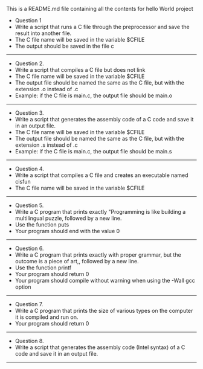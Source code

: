 This is a README.md file containing all the contents for hello World project

* Question 1
* Write a script that runs a C file through the preprocessor and save the result into another file.
* The C file name will be saved in the variable $CFILE
* The output should be saved in the file c
------------------------------------------------------------------------------
* Question 2.
* Write a script that compiles a C file but does not link
* The C file name will be saved in the variable $CFILE
* The output file should be named the same as the C file, but with the extension .o instead of .c
* Example: if the C file is main.c, the output file should be main.o
------------------------------------------------------------------------------
* Question 3.
* Write a script that generates the assembly code of a C code and save it in an output file.
* The C file name will be saved in the variable $CFILE
* The output file should be named the same as the C file, but with the extension .s instead of .c
* Example: if the C file is main.c, the output file should be main.s
-------------------------------------------------------------------------------
* Question 4.
* Write a script that compiles a C file and creates an executable named cisfun
* The C file name will be saved in the variable $CFILE
-------------------------------------------------------------------------------
* Question 5.
* Write a C program that prints exactly "Programming is like building a multilingual puzzle, followed by a new line.
* Use the function puts
* Your program should end with the value 0
-------------------------------------------------------------------------------
* Question 6.
* Write a C program that prints exactly with proper grammar, but the outcome is a piece of art,, followed by a new line.
* Use the function printf
* Your program should return 0
* Your program should compile without warning when using the -Wall gcc option
-------------------------------------------------------------------------------
* Question 7.
* Write a C program that prints the size of various types on the computer it is compiled and run on.
* Your program should return 0
-------------------------------------------------------------------------------
* Question 8.
* Write a script that generates the assembly code (Intel syntax) of a C code and save it in an output file.
-------------------------------------------------------------------------------

